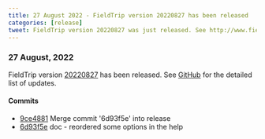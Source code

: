 ```yaml
---
title: 27 August 2022 - FieldTrip version 20220827 has been released
categories: [release]
tweet: FieldTrip version 20220827 was just released. See http://www.fieldtriptoolbox.org/#27-august-2022
---
```


### 27 August, 2022

FieldTrip version [20220827](http://github.com/fieldtrip/fieldtrip/releases/tag/20220827) has been released.
See [GitHub](https://github.com/fieldtrip/fieldtrip/compare/20220823...20220827) for the detailed list of updates.

#### Commits

- [9ce4881](http://github.com/fieldtrip/fieldtrip/commit/9ce4881) Merge commit '6d93f5e' into release
- [6d93f5e](http://github.com/fieldtrip/fieldtrip/commit/6d93f5e) doc - reordered some options in the help
